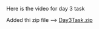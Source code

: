 Here is the video for day 3 task

Added  thi zip file --> [Day3Task.zip](https://github.com/Disa04/Disa04/files/5081461/Day3Task.zip)
